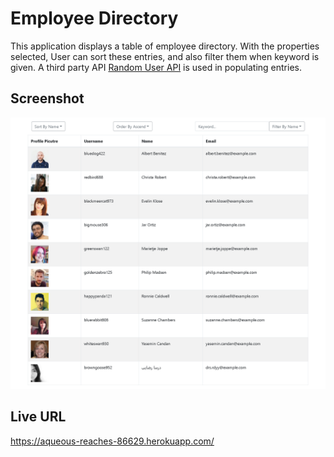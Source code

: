 # Employee Directory
This application displays a table of employee directory. With the properties selected, User can sort these entries, and also filter them when keyword is given. A third party API [Random User API](https://randomuser.me/) is used in populating entries.

## Screenshot
![Employee Directory](./screenshots/screencapture-employee-directory.png)

## Live URL
https://aqueous-reaches-86629.herokuapp.com/